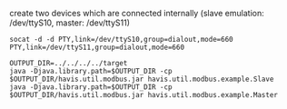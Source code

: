 create two devices which are connected internally (slave emulation: /dev/ttyS10, master: /dev/ttyS11)

    socat -d -d PTY,link=/dev/ttyS10,group=dialout,mode=660 PTY,link=/dev/ttyS11,group=dialout,mode=660

    OUTPUT_DIR=../../../../target
    java -Djava.library.path=$OUTPUT_DIR -cp $OUTPUT_DIR/havis.util.modbus.jar havis.util.modbus.example.Slave
    java -Djava.library.path=$OUTPUT_DIR -cp $OUTPUT_DIR/havis.util.modbus.jar havis.util.modbus.example.Master
